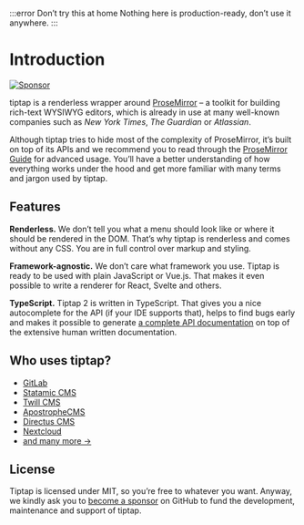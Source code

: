 :::error Don’t try this at home
Nothing here is production-ready, don’t use it anywhere.
:::

# Introduction

<!-- [![Version](https://img.shields.io/npm/v/@tiptap/core.svg?label=version)](https://www.npmjs.com/package/@tiptap/core) -->
<!-- [![Downloads](https://img.shields.io/npm/dm/@tiptap/core.svg)](https://npmcharts.com/compare/@tiptap/core?minimal=true) -->
<!-- [![License](https://img.shields.io/npm/l/@tiptap/core.svg)](https://www.npmjs.com/package/@tiptap/core) -->
<!-- [![Filesize](https://img.badgesize.io/https://unpkg.com/tiptap/dist/tiptap.min.js?compression=gzip&label=size&colorB=000000)](https://www.npmjs.com/package/tiptap) -->
<!-- [![Build Status](https://github.com/ueberdosis/tiptap-next/workflows/build/badge.svg)](https://github.com/ueberdosis/tiptap-next/actions) -->
[![Sponsor](https://img.shields.io/static/v1?label=Sponsor&message=%E2%9D%A4&logo=GitHub)](https://github.com/sponsors/ueberdosis)

tiptap is a renderless wrapper around [ProseMirror](https://ProseMirror.net) – a toolkit for building rich-text WYSIWYG editors, which is already in use at many well-known companies such as *New York Times*, *The Guardian* or *Atlassian*.

Although tiptap tries to hide most of the complexity of ProseMirror, it’s built on top of its APIs and we recommend you to read through the [ProseMirror Guide](https://ProseMirror.net/docs/guide/) for advanced usage. You’ll have a better understanding of how everything works under the hood and get more familiar with many terms and jargon used by tiptap.

## Features

**Renderless.** We don’t tell you what a menu should look like or where it should be rendered in the DOM. That’s why tiptap is renderless and comes without any CSS. You are in full control over markup and styling.

**Framework-agnostic.** We don’t care what framework you use. Tiptap is ready to be used with plain JavaScript or Vue.js. That makes it even possible to write a renderer for React, Svelte and others.

**TypeScript.** Tiptap 2 is written in TypeScript. That gives you a nice autocomplete for the API (if your IDE supports that), helps to find bugs early and makes it possible to generate [a complete API documentation](#) on top of the extensive human written documentation.

## Who uses tiptap?
- [GitLab](https://gitlab.com)
- [Statamic CMS](https://statamic.com)
- [Twill CMS](https://twill.io)
- [ApostropheCMS](https://apostrophecms.com)
- [Directus CMS](https://directus.io)
- [Nextcloud](https://apps.nextcloud.com/apps/text)
- [and many more →](https://github.com/ueberdosis/tiptap/network/dependents?package_id=UGFja2FnZS0xMzE5OTg0ODc%3D)

## License
Tiptap is licensed under MIT, so you’re free to whatever you want. Anyway, we kindly ask you to [become a sponsor](https://github.com/sponsors/ueberdosis) on GitHub to fund the development, maintenance and support of tiptap.
